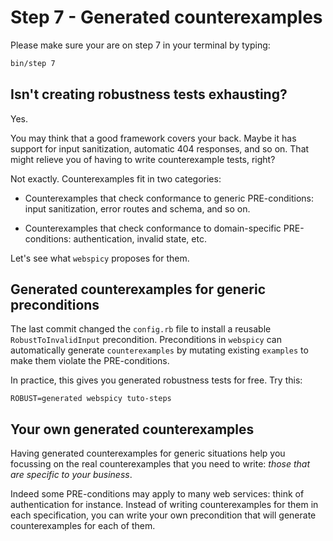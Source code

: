 # Step 7 - Generated counterexamples

Please make sure your are on step 7 in your terminal by typing:

```bash
bin/step 7
```

## Isn't creating robustness tests exhausting?

Yes.

You may think that a good framework covers your back. Maybe it has support for input sanitization, automatic 404 responses, and so on. That might relieve you of having to write counterexample tests, right?

Not exactly. Counterexamples fit in two categories:

* Counterexamples that check conformance to generic PRE-conditions: input sanitization, error routes and schema, and so on.

* Counterexamples that check conformance to domain-specific PRE-conditions: authentication, invalid state, etc.

Let's see what `webspicy` proposes for them.

## Generated counterexamples for generic preconditions

The last commit changed the `config.rb` file to install a reusable `RobustToInvalidInput` precondition. Preconditions in `webspicy` can automatically generate `counterexamples` by mutating existing `examples` to make them violate the PRE-conditions.

In practice, this gives you generated robustness tests for free. Try this:

```
ROBUST=generated webspicy tuto-steps
```

## Your own generated counterexamples

Having generated counterexamples for generic situations help you focussing on the real counterexamples that you need to write: *those that are specific to your business*.

Indeed some PRE-conditions may apply to many web services: think of authentication for instance. Instead of writing counterexamples for them in each specification, you can write your own precondition that will generate counterexamples for each of them.
